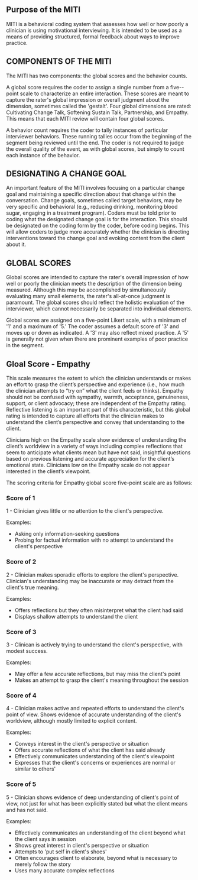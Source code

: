 <reference>

## Purpose of the MITI

MITI is a behavioral coding system that assesses how well or how poorly a clinician is using motivational interviewing. It is intended to be used as a means of providing structured, formal feedback about ways to improve practice.

## COMPONENTS OF THE MITI

The MITI has two components: the global scores and the behavior counts.

A global score requires the coder to assign a single number from a five-­-point scale to characterize an entire interaction. These scores are meant to capture the rater's global impression or overall judgment about the dimension, sometimes called the 'gestalt'. Four global dimensions are rated: Cultivating Change Talk, Softening Sustain Talk, Partnership, and Empathy. This means that each MITI review will contain four global scores.

A behavior count requires the coder to tally instances of particular interviewer behaviors. These running tallies occur from the beginning of the segment being reviewed until the end. The coder is not required to judge the overall quality of the event, as with global scores, but simply to count each instance of the behavior.

## DESIGNATING A CHANGE GOAL

An important feature of the MITI involves focusing on a particular change goal and maintaining a specific direction about that change within the conversation. Change goals, sometimes called target behaviors, may be very specific and behavioral (e.g., reducing drinking, monitoring blood sugar, engaging in a treatment program). Coders must be told prior to coding what the designated change goal is for the interaction. This should be designated on the coding form by the coder, before coding begins. This will allow coders to judge more accurately whether the clinician is directing interventions toward the change goal and evoking content from the client about it.

## GLOBAL SCORES

Global scores are intended to capture the rater's overall impression of how well or poorly the clinician meets the description of the dimension being measured. Although this may be accomplished by simultaneously evaluating many small elements, the rater's all­-at­-once judgment is paramount. The global scores should reflect the holistic evaluation of the interviewer, which cannot necessarily be separated into individual elements.

Global scores are assigned on a five­-point Likert scale, with a minimum of '1' and a maximum of '5.' The coder assumes a default score of '3' and moves up or down as indicated. A '3' may also reflect mixed practice. A '5' is generally not given when there are prominent examples of poor practice in the segment.

## Gloal Score - Empathy

This scale measures the extent to which the clinician understands or makes an effort to grasp the client’s perspective and experience (i.e., how much the clinician attempts to “try on” what the client feels or thinks). Empathy should not be confused with sympathy, warmth, acceptance, genuineness, support, or client advocacy; these are independent of the Empathy rating. Reflective listening is an important part of this characteristic, but this global rating is intended to capture all efforts that the clinician makes to understand the client’s perspective and convey that understanding to the client.

Clinicians high on the Empathy scale show evidence of understanding the client’s worldview in a variety of ways including complex reflections that seem to anticipate what clients mean but have not said, insightful questions based on previous listening and accurate appreciation for the client’s emotional state. Clinicians low on the Empathy scale do not appear interested in the client’s viewpoint.

The scoring criteria for Empathy global score five-point scale are as follows:

### Score of 1

1 - Clinician gives little or no attention to the client's perspective.

Examples:
- Asking only information-seeking questions
- Probing for factual information with no attempt to understand the client's perspective

### Score of 2

2 - Clinician makes sporadic efforts to explore the client's perspective. Clinician's understanding may be inaccurate or may detract from the client's true meaning.

Examples:
- Offers reflections but they often misinterpret what the client had said
- Displays shallow attempts to understand the client

### Score of 3
3 - Clinican is actively trying to understand the client's perspective, with modest success.

Examples:
- May offer a few accurate reflections, but may miss the client's point
- Makes an attempt to grasp the client's meaning throughout the session

### Score of 4

4 - Clinician makes active and repeated efforts to understand the client's point of view. Shows evidence of accurate understanding of the client's worldview, although mostly limited to explicit content.

Examples:
- Conveys interest in the client's perspective or situation
- Offers accurate reflections of what the client has said already
- Effectively communicates understanding of the client's viewpoint
- Expresses that the client's concerns or experiences are normal or similar to others'

### Score of 5

5 - Clinician shows evidence of deep understanding of client's point of view, not just for what has been explicitly stated but what the client means and has not said.

Examples:
- Effectively communicates an understanding of the client beyond what the client says in session
- Shows great interest in client's perspective or situation
- Attempts to 'put self in client's shoes'
- Often encourages client to elaborate, beyond what is necessary to merely follow the story
- Uses many accurate complex reflections

</reference>